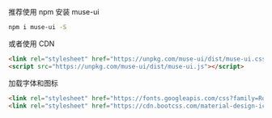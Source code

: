 推荐使用 npm 安装 muse-ui

```bash
npm i muse-ui -S
```

或者使用 CDN

```html
<link rel="stylesheet" href="https://unpkg.com/muse-ui/dist/muse-ui.css">
<script src="https://unpkg.com/muse-ui/dist/muse-ui.js"></script>
```

加载字体和图标

```html
<link rel="stylesheet" href="https://fonts.googleapis.com/css?family=Roboto:300,400,500,700,400italic">
<link rel="stylesheet" href="https://cdn.bootcss.com/material-design-icons/3.0.1/iconfont/material-icons.css">
```
